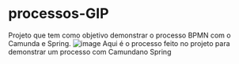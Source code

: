 # processos-GIP
Projeto que tem como objetivo demonstrar o processo BPMN com o Camunda e Spring.
![image](https://github.com/wellingtonhiago/processos-GIP/assets/99920388/d868aa0a-926f-4df8-b655-50108c0a6a79)
Aqui é o processo feito no projeto para demonstrar um processo com Camundano Spring
